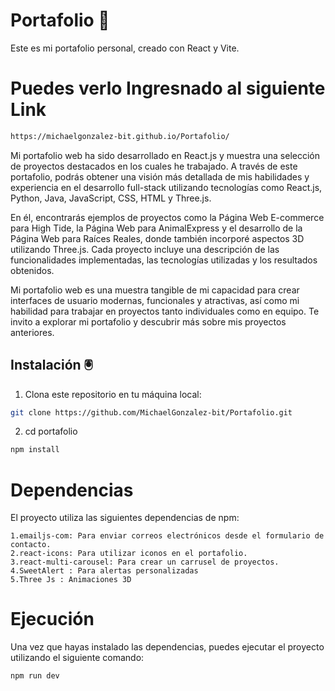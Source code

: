 # Portafolio 🥇 

Este es mi portafolio personal, creado con React y Vite.

# Puedes verlo Ingresnado al siguiente Link 

```bash
https://michaelgonzalez-bit.github.io/Portafolio/

```

Mi portafolio web ha sido desarrollado en React.js y muestra una selección de proyectos destacados en los cuales he trabajado. A través de este portafolio, podrás obtener una visión más detallada de mis habilidades y experiencia en el desarrollo full-stack utilizando tecnologías como React.js, Python, Java, JavaScript, CSS, HTML y Three.js.

En él, encontrarás ejemplos de proyectos como la Página Web E-commerce para High Tide, la Página Web para AnimalExpress y el desarrollo de la Página Web para Raíces Reales, donde también incorporé aspectos 3D utilizando Three.js. Cada proyecto incluye una descripción de las funcionalidades implementadas, las tecnologías utilizadas y los resultados obtenidos.

Mi portafolio web es una muestra tangible de mi capacidad para crear interfaces de usuario modernas, funcionales y atractivas, así como mi habilidad para trabajar en proyectos tanto individuales como en equipo. Te invito a explorar mi portafolio y descubrir más sobre mis proyectos anteriores.


## Instalación 🖲

1. Clona este repositorio en tu máquina local:

```bash
git clone https://github.com/MichaelGonzalez-bit/Portafolio.git
```

2. cd portafolio 

``` bash
npm install
```
# Dependencias

El proyecto utiliza las siguientes dependencias de npm:

```
1.emailjs-com: Para enviar correos electrónicos desde el formulario de contacto.
2.react-icons: Para utilizar iconos en el portafolio.
3.react-multi-carousel: Para crear un carrusel de proyectos.
4.SweetAlert : Para alertas personalizadas 
5.Three Js : Animaciones 3D

```

# Ejecución
Una vez que hayas instalado las dependencias, puedes ejecutar el proyecto utilizando el siguiente comando:

``` bash
npm run dev
```
